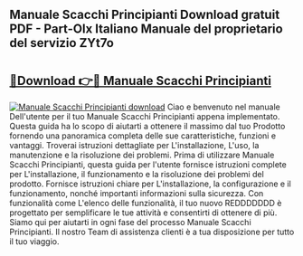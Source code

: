 ## Manuale Scacchi Principianti Download gratuit PDF - Part-Olx Italiano Manuale del proprietario del servizio ZYt7o

# <h2><a href="http://dfa4ohv.blite.top/?on=Manuale+Scacchi+Principianti">🔗Download 👉🔴 Manuale Scacchi Principianti</a></h2>

[![Manuale Scacchi Principianti download](https://i.imgur.com/lujVjoI.png)](http://dfa4ohv.blite.top/?on=Manuale+Scacchi+Principianti)
Ciao e benvenuto nel manuale Dell'utente per il tuo Manuale Scacchi Principianti appena implementato. Questa guida ha lo scopo di aiutarti a ottenere il massimo dal tuo Prodotto fornendo una panoramica completa delle sue caratteristiche, funzioni e vantaggi. Troverai istruzioni dettagliate per L'installazione, L'uso, la manutenzione e la risoluzione dei problemi. Prima di utilizzare Manuale Scacchi Principianti, questa guida per l'utente fornisce istruzioni complete per L'installazione, il funzionamento e la risoluzione dei problemi del prodotto. Fornisce istruzioni chiare per L'installazione, la configurazione e il funzionamento, nonché importanti informazioni sulla sicurezza. Con funzionalità come L'elenco delle funzionalità, il tuo nuovo REDDDDDDD è progettato per semplificare le tue attività e consentirti di ottenere di più. Siamo qui per aiutarti in ogni fase del processo Manuale Scacchi Principianti. Il nostro Team di assistenza clienti è a tua disposizione per tutto il tuo viaggio.
